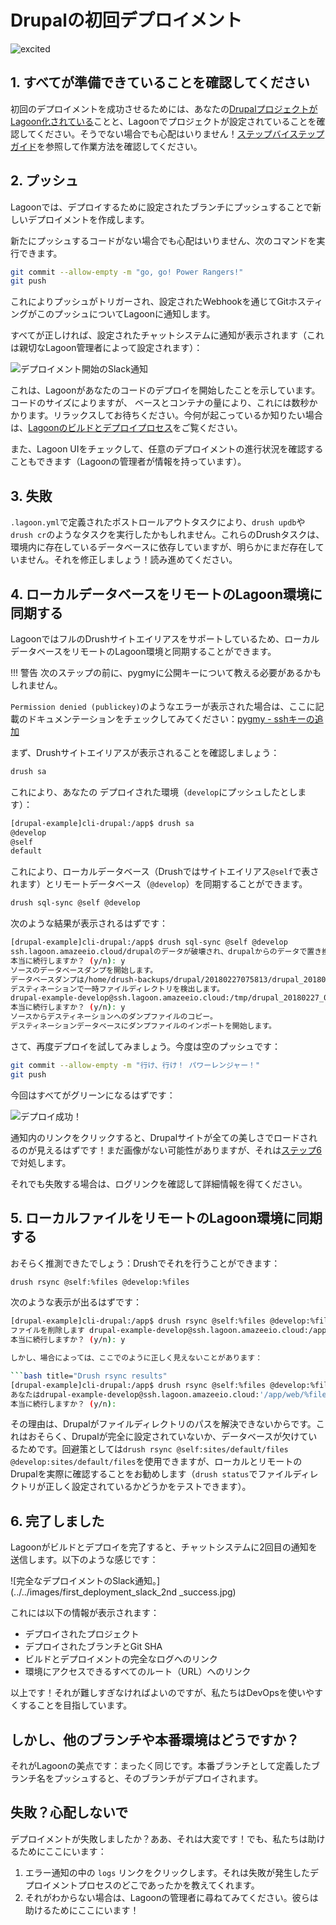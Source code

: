 # Drupalの初回デプロイメント

![excited](https://i.giphy.com/media/7kVRZwYRwF1ok/giphy-downsized.gif)

## 1. すべてが準備できていることを確認してください

初回のデプロイメントを成功させるためには、あなたの[DrupalプロジェクトがLagoon化されている](../../using-lagoon-the-basics/setup-project.md)ことと、Lagoonでプロジェクトが設定されていることを確認してください。そうでない場合でも心配はいりません！[ステップバイステップガイド](./step-by-step-getting-drupal-ready-to-run-on-lagoon.md)を参照して作業方法を確認してください。

## 2. プッシュ

Lagoonでは、デプロイするために設定されたブランチにプッシュすることで新しいデプロイメントを作成します。

新たにプッシュするコードがない場合でも心配はいりません、次のコマンドを実行できます。

```bash title="Git push"
git commit --allow-empty -m "go, go! Power Rangers!"
git push
```

これによりプッシュがトリガーされ、設定されたWebhookを通じてGitホスティングがこのプッシュについてLagoonに通知します。

すべてが正しければ、設定されたチャットシステムに通知が表示されます（これは親切なLagoon管理者によって設定されます）：

![デプロイメント開始のSlack通知](../../images/first_deployment_slack_start.jpg)

これは、Lagoonがあなたのコードのデプロイを開始したことを示しています。コードのサイズによりますが、 ベースとコンテナの量により、これには数秒かかります。リラックスしてお待ちください。今何が起こっているか知りたい場合は、[Lagoonのビルドとデプロイプロセス](../../concepts-basics/build-and-deploy-process.md)をご覧ください。

また、Lagoon UIをチェックして、任意のデプロイメントの進行状況を確認することもできます（Lagoonの管理者が情報を持っています）。

## 3. 失敗

`.lagoon.yml`で定義されたポストロールアウトタスクにより、`drush updb`や`drush cr`のようなタスクを実行したかもしれません。これらのDrushタスクは、環境内に存在しているデータベースに依存していますが、明らかにまだ存在していません。それを修正しましょう！読み進めてください。

## 4. ローカルデータベースをリモートのLagoon環境に同期する

LagoonではフルのDrushサイトエイリアスをサポートしているため、ローカルデータベースをリモートのLagoon環境と同期することができます。

!!! 警告
    次のステップの前に、pygmyに公開キーについて教える必要があるかもしれません。

`Permission denied (publickey)`のようなエラーが表示された場合は、ここに記載のドキュメンテーションをチェックしてみてください：[pygmy - sshキーの追加](https://pygmy.readthedocs.io/en/master/ssh_agent)

まず、Drushサイトエイリアスが表示されることを確認しましょう：

```bash title="サイトエイリアスの取得"
drush sa
```

これにより、あなたの デプロイされた環境（`develop`にプッシュしたとします）：

```bash title="返されたサイトエイリアス"
[drupal-example]cli-drupal:/app$ drush sa
@develop
@self
default
```

これにより、ローカルデータベース（Drushではサイトエイリアス`@self`で表されます）とリモートデータベース（`@develop`）を同期することができます。

```bash title="Drush sql-sync"
drush sql-sync @self @develop
```

次のような結果が表示されるはずです：

```bash title="Drush sql-syncの結果"
[drupal-example]cli-drupal:/app$ drush sql-sync @self @develop
ssh.lagoon.amazeeio.cloud/drupalのデータが破壊され、drupalからのデータで置き換えられます。
本当に続行しますか？ (y/n): y
ソースのデータベースダンプを開始します。                                                                              [ok]
データベースダンプは/home/drush-backups/drupal/20180227075813/drupal_20180227_075815.sql.gzに保存されました。               [success]
デスティネーションで一時ファイルディレクトリを検出します。                                                    [ok]
drupal-example-develop@ssh.lagoon.amazeeio.cloud:/tmp/drupal_20180227_075815.sql.gzのファイルを削除し、/home/drush-backups/drupal/201802270からのデータで置き換えます。 75813/drupal_20180227_075815.sql.gz
本当に続行しますか？ (y/n): y
ソースからデスティネーションへのダンプファイルのコピー。                                                                     [ok]
デスティネーションデータベースにダンプファイルのインポートを開始します。

```

さて、再度デプロイを試してみましょう。今度は空のプッシュです：

```bash title="Git push"
git commit --allow-empty -m "行け、行け！ パワーレンジャー！"
git push
```

今回はすべてがグリーンになるはずです：

![デプロイ成功！](../../images/first_deployment_slack_success.jpg)

通知内のリンクをクリックすると、Drupalサイトが全ての美しさでロードされるのが見えるはずです！まだ画像がない可能性がありますが、それは[ステップ6](./first-deployment-of-drupal.md#6-synchronize-local-files-to-the-remote-lagoon-environment)で対処します。

それでも失敗する場合は、ログリンクを確認して詳細情報を得てください。

## 5. ローカルファイルをリモートのLagoon環境に同期する

おそらく推測できたでしょう：Drushでそれを行うことができます：

```bash title="Drush rsync"
drush rsync @self:%files @develop:%files
```

次のような表示が出るはずです：

```bash title="Drush rsync results"
[drupal-example]cli-drupal:/app$ drush rsync @self:%files @develop:%files
ファイルを削除します drupal-example-develop@ssh.lagoon.amazeeio.cloud:/app/web/sites/default/files内のデータを/app/web/sites/default/files/からデータで置き換えます。
本当に続行しますか？ (y/n): y

しかし、場合によっては、ここでのように正しく見えないことがあります：

```bash title="Drush rsync results"
[drupal-example]cli-drupal:/app$ drush rsync @self:%files @develop:%files
あなたはdrupal-example-develop@ssh.lagoon.amazeeio.cloud:'/app/web/%files'内のファイルを削除し、'/app/web/%files'からのデータで置き換えます。
本当に続行しますか？ (y/n):
```

その理由は、Drupalがファイルディレクトリのパスを解決できないからです。これはおそらく、Drupalが完全に設定されていないか、データベースが欠けているためです。回避策としては`drush rsync @self:sites/default/files @develop:sites/default/files`を使用できますが、ローカルとリモートのDrupalを実際に確認することをお勧めします（`drush status`でファイルディレクトリが正しく設定されているかどうかをテストできます）。

## 6. 完了しました

Lagoonがビルドとデプロイを完了すると、チャットシステムに2回目の通知を送信します。以下のような感じです：

![完全なデプロイメントのSlack通知。](../../images/first_deployment_slack_2nd _success.jpg)

これには以下の情報が表示されます：

* デプロイされたプロジェクト
* デプロイされたブランチとGit SHA
* ビルドとデプロイメントの完全なログへのリンク
* 環境にアクセスできるすべてのルート（URL）へのリンク

以上です！それが難しすぎなければよいのですが、私たちはDevOpsを使いやすくすることを目指しています。

## しかし、他のブランチや本番環境はどうですか？

それがLagoonの美点です：まったく同じです。本番ブランチとして定義したブランチ名をプッシュすると、そのブランチがデプロイされます。

## 失敗？心配しないで

デプロイメントが失敗しましたか？ああ、それは大変です！でも、私たちは助けるためにここにいます：

1. エラー通知の中の `logs` リンクをクリックします。それは失敗が発生したデプロイメントプロセスのどこであったかを教えてくれます。
2. それがわからない場合は、Lagoonの管理者に尋ねてみてください。彼らは助けるためにここにいます！